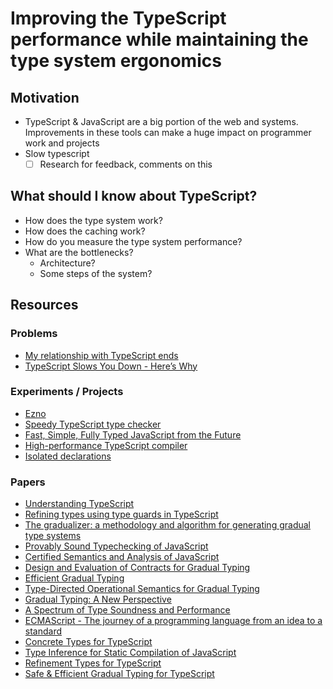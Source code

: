 # Improving the TypeScript performance while maintaining the type system ergonomics

## Motivation

- TypeScript & JavaScript are a big portion of the web and systems. Improvements in these tools can make a huge impact on programmer work and projects
- Slow typescript
  - [ ] Research for feedback, comments on this

## What should I know about TypeScript?

- How does the type system work?
- How does the caching work?
- How do you measure the type system performance?
- What are the bottlenecks?
  - Architecture?
  - Some steps of the system?

## Resources

### Problems

- [My relationship with TypeScript ends](https://www.linkedin.com/posts/activity-7114112050611568640-i7eC?utm_source=share&utm_medium=member_desktop)
- [TypeScript Slows You Down - Here’s Why](https://www.youtube.com/watch?v=Xl02L1jy53c&t=48s&ab_channel=Theo-t3%E2%80%A4gg)

### Experiments / Projects

- [Ezno](https://kaleidawave.github.io/posts/introducing-ezno/)
- [Speedy TypeScript type checker](https://github.com/dudykr/stc)
- [Fast, Simple, Fully Typed JavaScript from the Future](https://rescript-lang.org/)
- [High-performance TypeScript compiler](https://github.com/marcj/TypeRunner)
- [Isolated declarations](https://github.com/microsoft/TypeScript/pull/53463)

### Papers

- [Understanding TypeScript](https://users.soe.ucsc.edu/~abadi/Papers/FTS-submitted.pdf)
- [Refining types using type guards in TypeScript](https://dl.acm.org/doi/10.1145/3018882.3018887)
- [The gradualizer: a methodology and algorithm for generating gradual type systems](https://dl.acm.org/doi/10.1145/2837614.2837632)
- [Provably Sound Typechecking of JavaScript](https://www.informatik.uni-marburg.de/~seba/teaching/thesis-bijman.pdf)
- [Certified Semantics and Analysis of JavaScript](https://theses.hal.science/tel-01478722/file/BODIN_Martin.pdf)
- [Design and Evaluation of Contracts for Gradual Typing](https://era.ed.ac.uk/bitstream/handle/1842/36669/Williams2019.pdf?isAllowed=y&sequence=1)
- [Efficient Gradual Typing](https://arxiv.org/pdf/1802.06375.pdf)
- [Type-Directed Operational Semantics for Gradual Typing](https://drops.dagstuhl.de/opus/volltexte/2021/14055/pdf/LIPIcs-ECOOP-2021-12.pdf)
- [Gradual Typing: A New Perspective](https://dl.acm.org/doi/pdf/10.1145/3290329)
- [A Spectrum of Type Soundness and Performance](https://dl.acm.org/doi/pdf/10.1145/3236766)
- [ECMAScript - The journey of a programming language from an idea to a standard](https://arxiv.org/pdf/2305.01373.pdf)
- [Concrete Types for TypeScript](https://fzn.fr/readings/ecoop15.pdf)
- [Type Inference for Static Compilation of JavaScript](https://arxiv.org/pdf/1608.07261.pdf)
- [Refinement Types for TypeScript](https://arxiv.org/pdf/1604.02480.pdf)
- [Safe & Efficient Gradual Typing for TypeScript](https://goto.ucsd.edu/~pvekris/docs/safets-tr.pdf)
